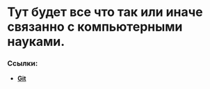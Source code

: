 # Тут будет все что так или иначе связанно с компьютерными науками.

### Ссылки:

+ **[Git](Git\init.md)**

